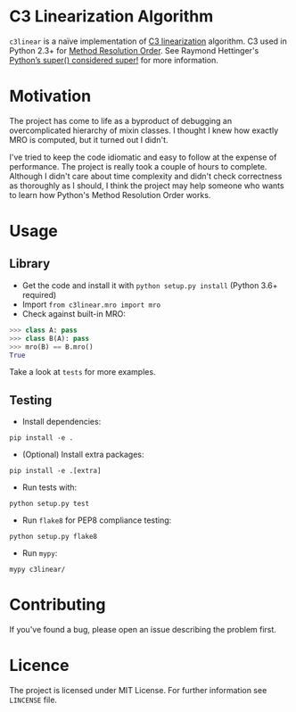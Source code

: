 # C3 Linearization Algorithm

`c3linear` is a naïve implementation of
[C3 linearization](https://en.wikipedia.org/wiki/C3_linearization)
algorithm. C3 used in Python 2.3+ for
[Method Resolution Order](https://www.python.org/download/releases/2.3/mro/).
See Raymond Hettinger's
[Python’s super() considered super!](https://rhettinger.wordpress.com/2011/05/26/super-considered-super/)
for more information.

# Motivation

The project has come to life as a byproduct of debugging an
overcomplicated hierarchy of mixin classes.  I thought I knew how
exactly MRO is computed, but it turned out I didn't.

I've tried to keep the code idiomatic and easy to follow at the
expense of performance. The project is really took a couple of hours
to complete.  Although I didn't care about time complexity and didn't
check correctness as thoroughly as I should, I think the project may
help someone who wants to learn how Python's Method Resolution Order
works.

# Usage

## Library

* Get the code and install it with `python setup.py install` (Python
  3.6+ required)
* Import `from c3linear.mro import mro`
* Check against built-in MRO:
```python
>>> class A: pass
>>> class B(A): pass
>>> mro(B) == B.mro()
True 
``` 

Take a look at `tests` for more examples.

## Testing

* Install dependencies:
```shell
pip install -e .
```
* (Optional) Install extra packages:
```shell
pip install -e .[extra]
```
* Run tests with:
```shell
python setup.py test
```
* Run `flake8` for PEP8 compliance testing:
```shell
python setup.py flake8
```
* Run `mypy`:
```shell
mypy c3linear/
```

# Contributing

If you've found a bug, please open an issue describing the problem first.


# Licence

The project is licensed under MIT License. For further information see
`LINCENSE` file.
